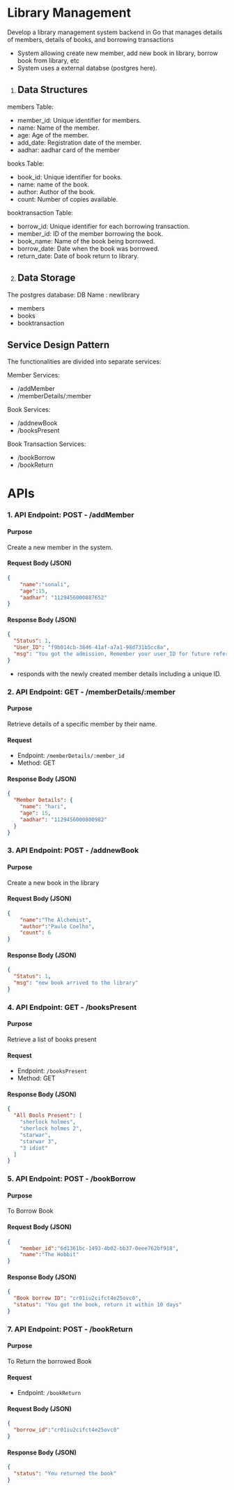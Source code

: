 # Library Management

Develop a library management system backend in Go that manages details of members, details of books, and borrowing transactions

- System allowing create new member, add new book in library, borrow book from library, etc
- System uses a external databse (postgres here).


1. ## Data Structures

members Table:

- member_id: Unique identifier for members.
- name: Name of the member.
- age: Age of the member.
- add_date: Registration date of the member.
- aadhar: aadhar card of the member

books Table:

- book_id: Unique identifier for books.
- name: name of the book.
- author: Author of the book.
- count: Number of copies available.

booktransaction Table:

- borrow_id: Unique identifier for each borrowing transaction.
- member_id: ID of the member borrowing the book.
- book_name: Name of the book being borrowed.
- borrow_date: Date when the book was borrowed.
- return_date: Date of book return to library.

2. ## Data Storage

The postgres database:
DB Name : newlibrary

- members
- books
- booktransaction

## Service Design Pattern

The functionalities are divided into separate services:

Member Services:

- /addMember
- /memberDetails/:member

Book Services:

- /addnewBook
- /booksPresent

Book Transaction Services:

- /bookBorrow
- /bookReturn
# APIs

### 1. API Endpoint: POST - /addMember

#### Purpose

Create a new member in the system.

#### Request Body (JSON)

```json
{
    "name":"sonali",
    "age":15,
    "aadhar": "1129456000887652"
}
```

#### Response Body (JSON)

```json
{
  "Status": 1,
  "User_ID": "f9b014cb-3846-41af-a7a1-98d731b5cc8a",
  "msg": "You got the admission, Remember your user_ID for future reference"
}
```

- responds with the newly created member details including a unique ID.

### 2. API Endpoint: GET - /memberDetails/:member

#### Purpose

Retrieve details of a specific member by their name.

#### Request

- Endpoint: `/memberDetails/:member_id`
- Method: GET

#### Response Body (JSON)

```json
{
  "Member Details": {
    "name": "hari",
    "age": 15,
    "aadhar": "1129456000800982"
  }
}
```

### 3. API Endpoint: POST - /addnewBook

#### Purpose

Create a new book in the library

#### Request Body (JSON)

```json
{
    "name":"The Alchemist",
    "author":"Paulo Coelho",
    "count": 6
}
```

#### Response Body (JSON)

```json
{
  "Status": 1,
  "msg": "new book arrived to the library"
}

```


### 4. API Endpoint: GET  - /booksPresent

#### Purpose

Retrieve a list of books present

#### Request

- Endpoint: `/booksPresent`
- Method: GET


#### Response Body (JSON)

```json
{
  "All Bools Present": [
    "sherlock holmes",
    "sherlock holmes 2",
    "starwar",
    "starwar 3",
    "3 idiot"
  ]
}

```


### 5. API Endpoint: POST - /bookBorrow

#### Purpose

To Borrow Book

#### Request Body (JSON)

```json
{
    "member_id":"6d1361bc-1493-4b02-bb37-0eee762bf918",
    "name":"The Hobbit"
}
```

#### Response Body (JSON)

```json
{
  "Book borrow ID": "cr01iu2cifct4e25ovc0",
  "status": "You got the book, return it within 10 days"
}
```

### 7. API Endpoint: POST - /bookReturn

#### Purpose

To Return the borrowed Book

#### Request

- Endpoint: `/bookReturn`

#### Request Body (JSON)

```json
{
  "borrow_id":"cr01iu2cifct4e25ovc0"
}
```

#### Response Body (JSON)

```json
{
  "status": "You returned the book"
}
```